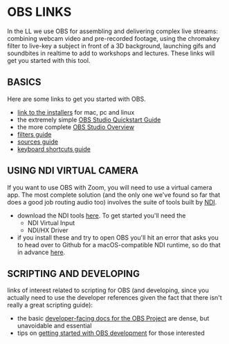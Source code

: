 # OBS LINKS #
In the LL we use OBS for assembling and delivering complex live streams: combining webcam video and pre-recorded footage, using the chromakey filter to live-key a subject in front of a 3D background, launching gifs and soundbites in realtime to add to workshops and lectures. These links will get you started with this tool.

## BASICS ##

Here are some links to get you started with OBS.
* [link to the installers](https://obsproject.com/download) for mac, pc and linux
* the extremely simple [OBS Studio Quickstart Guide](https://obsproject.com/wiki/OBS-Studio-Quickstart)
* the more complete [OBS Studio Overview](https://obsproject.com/wiki/OBS-Studio-Overview)
* [filters guide](https://obsproject.com/wiki/Filters-Guide)
* [sources guide](https://obsproject.com/wiki/Sources-Guide)
* [keyboard shortcuts guide](https://obsproject.com/wiki/Keyboard-Shortcuts)

## USING NDI VIRTUAL CAMERA ##

If you want to use OBS with Zoom, you will need to use a virtual camera app. The most complete solution (and the only one we've found so far that does a good job routing audio too) involves the suite of tools built by [NDI](https://ndi.tv/tools/).
* download the NDI tools [here](https://ndi.tv/tools/#download-tools). To get started you'll need the
	* NDI Virtual Input
	* NDI/HX Driver
* if you install these and try to open OBS you'll hit an error that asks you to head over to Github for a macOS-compatible NDI runtime, so do that in advance [here](https://github.com/Palakis/obs-ndi/releases).

## SCRIPTING AND DEVELOPING
links of interest related to scripting for OBS (and developing, since you actually need to use the developer references given the fact that there isn't really a great scripting guide):
- the basic [developer-facing docs for the OBS Project](https://obsproject.com/docs/) are dense, but unavoidable and essential
- tips on [getting started with OBS development](https://obsproject.com/wiki/Getting-Started-with-OBS-Studio-Development) for those interested





